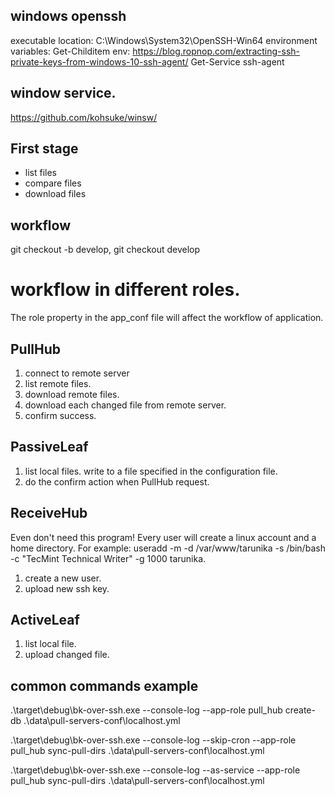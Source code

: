 ## windows openssh
executable location: C:\Windows\System32\OpenSSH-Win64
environment variables: Get-Childitem env:
https://blog.ropnop.com/extracting-ssh-private-keys-from-windows-10-ssh-agent/
Get-Service ssh-agent

## window service.
https://github.com/kohsuke/winsw/

## First stage
* list files
* compare files
* download files

## workflow

git checkout -b develop, git checkout develop

# workflow in different roles.
The role property in the app_conf file will affect the workflow of application.

## PullHub
1. connect to remote server
2. list remote files.
3. download remote files.
4. download each changed file from remote server.
5. confirm success.

## PassiveLeaf
1. list local files. write to a file specified in the configuration file.
2. do the confirm action when PullHub request.

## ReceiveHub
Even don't need this program!
Every user will create a linux account and a home directory. For example: useradd -m -d /var/www/tarunika -s /bin/bash -c "TecMint Technical Writer" -g 1000 tarunika.
1. create a new user.
2. upload new ssh key.

## ActiveLeaf
1. list local file.
2. upload changed file.

## common commands example
.\target\debug\bk-over-ssh.exe --console-log --app-role pull_hub create-db .\data\pull-servers-conf\localhost.yml

.\target\debug\bk-over-ssh.exe --console-log --skip-cron --app-role pull_hub sync-pull-dirs .\data\pull-servers-conf\localhost.yml

.\target\debug\bk-over-ssh.exe --console-log --as-service --app-role pull_hub sync-pull-dirs .\data\pull-servers-conf\localhost.yml